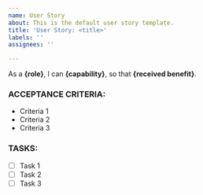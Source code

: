 ```yaml
---
name: User Story
about: This is the default user story template.
title: 'User Story: <title>'
labels: ''
assignees: ''

---
```


As a **{role}**, I can **{capability}**, so that **{received benefit}**.

### ACCEPTANCE CRITERIA:
* Criteria 1
* Criteria 2
* Criteria 3
  
### TASKS:
- [ ] Task 1
- [ ] Task 2
- [ ] Task 3
